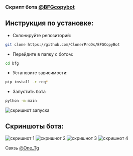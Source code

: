 ### Скрипт бота [@BFGcopybot](https://t.me/BFGCopytbot)

## Инструкция по установке:
- Склонируйте репозиторий:
```bash
git clone https://github.com/ClonerProDs/BFGCopyBot
```

- Перейдите в папку с ботом:
```bash
cd bfg
```

- Установите зависимости:
```bash
pip install -r req*
```

- Запустить бота
```bash
python -m main
```

![скришнот запуска](https://te.legra.ph/file/37d6f3b654c5a4bca9712.jpg)


## Скриншоты бота:
![скришнот 1](https://te.legra.ph/file/385ffe85ba0296df9e3c0.jpg)
![скришнот 2](https://te.legra.ph/file/55629cbac5fe97ebb3125.jpg)
![скришнот 3](https://te.legra.ph/file/177aed4921e23b90507a3.jpg)
![скришнот 4](https://te.legra.ph/file/7d1b946fec2dcb89a6556.jpg)

Связь [@One_Tg](https://t.me/One_tg)
